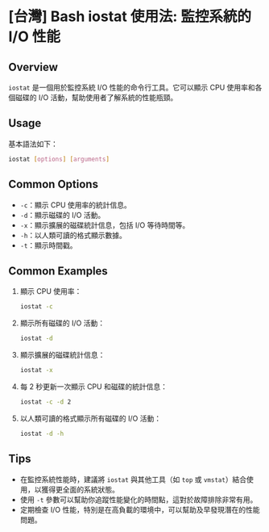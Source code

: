 # [台灣] Bash iostat 使用法: 監控系統的 I/O 性能

## Overview
`iostat` 是一個用於監控系統 I/O 性能的命令行工具。它可以顯示 CPU 使用率和各個磁碟的 I/O 活動，幫助使用者了解系統的性能瓶頸。

## Usage
基本語法如下：
```bash
iostat [options] [arguments]
```

## Common Options
- `-c`：顯示 CPU 使用率的統計信息。
- `-d`：顯示磁碟的 I/O 活動。
- `-x`：顯示擴展的磁碟統計信息，包括 I/O 等待時間等。
- `-h`：以人類可讀的格式顯示數據。
- `-t`：顯示時間戳。

## Common Examples
1. 顯示 CPU 使用率：
   ```bash
   iostat -c
   ```

2. 顯示所有磁碟的 I/O 活動：
   ```bash
   iostat -d
   ```

3. 顯示擴展的磁碟統計信息：
   ```bash
   iostat -x
   ```

4. 每 2 秒更新一次顯示 CPU 和磁碟的統計信息：
   ```bash
   iostat -c -d 2
   ```

5. 以人類可讀的格式顯示所有磁碟的 I/O 活動：
   ```bash
   iostat -d -h
   ```

## Tips
- 在監控系統性能時，建議將 `iostat` 與其他工具（如 `top` 或 `vmstat`）結合使用，以獲得更全面的系統狀態。
- 使用 `-t` 參數可以幫助你追蹤性能變化的時間點，這對於故障排除非常有用。
- 定期檢查 I/O 性能，特別是在高負載的環境中，可以幫助及早發現潛在的性能問題。